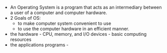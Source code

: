 <!-- TITLE: Operating Systems -->
<!-- SUBTITLE: A quick summary of Operating Systems - Introduction-->

* An Operating System is a program that acts as an intermediary between a user of a computer and computer hardware.
* 2 Goals of OS:
	* to make computer system convenient to use
	* to use the computer hardware in an efficient manner.
* the hardware - CPU, memory, and I/O devices - basic computing resources
* the applications programs -

